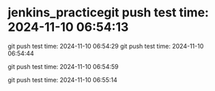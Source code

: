 # jenkins_practicegit push test time: 2024-11-10 06:54:13
git push test time: 2024-11-10 06:54:29
git push test time: 2024-11-10 06:54:44

git push test time: 2024-11-10 06:54:59

git push test time: 2024-11-10 06:55:14
